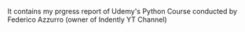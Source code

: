 It contains my prgress report of Udemy's Python Course conducted by Federico Azzurro (owner of Indently YT Channel)